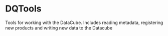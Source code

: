 # DQTools
Tools for working with the DataCube. Includes reading metadata, registering new products and writing new data to the Datacube

